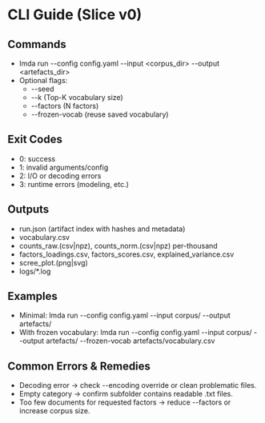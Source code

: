 # CLI Guide (Slice v0)

## Commands
- lmda run --config config.yaml --input <corpus_dir> --output <artefacts_dir>
- Optional flags:
    - --seed <int>
    - --k <int> (Top-K vocabulary size)
    - --factors <int> (N factors)
    - --frozen-vocab <path> (reuse saved vocabulary)

## Exit Codes
- 0: success
- 1: invalid arguments/config
- 2: I/O or decoding errors
- 3: runtime errors (modeling, etc.)

## Outputs
- run.json (artifact index with hashes and metadata)
- vocabulary.csv
- counts_raw.(csv|npz), counts_norm.(csv|npz) per-thousand
- factors_loadings.csv, factors_scores.csv, explained_variance.csv
- scree_plot.(png|svg)
- logs/*.log

## Examples
- Minimal:
  lmda run --config config.yaml --input corpus/ --output artefacts/
- With frozen vocabulary:
  lmda run --config config.yaml --input corpus/ --output artefacts/ --frozen-vocab artefacts/vocabulary.csv

## Common Errors & Remedies
- Decoding error → check --encoding override or clean problematic files.
- Empty category → confirm subfolder contains readable .txt files.
- Too few documents for requested factors → reduce --factors or increase corpus size.
